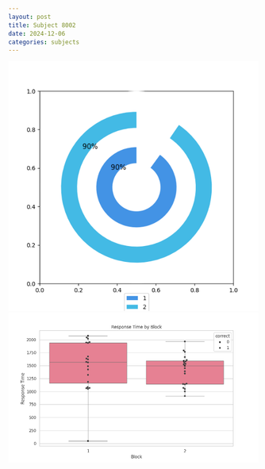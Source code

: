 ```yaml
---
layout: post
title: Subject 8002
date: 2024-12-06
categories: subjects
---
```


![](data/8002/run-21/8002__acc_test.png)
![](data/8002/run-21/8002_rt.png)
